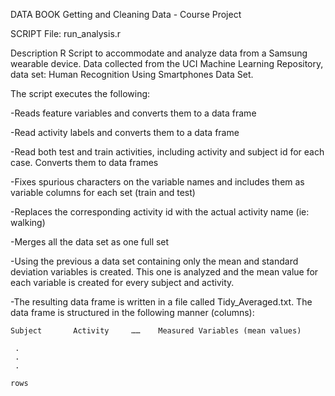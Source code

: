 DATA BOOK
Getting and Cleaning Data - Course Project

SCRIPT
File:  run_analysis.r

Description
R Script to accommodate and analyze data from a Samsung wearable device. Data collected from the UCI Machine Learning Repository, data set: Human Recognition Using Smartphones Data Set.

The script executes the following:

-Reads feature variables and converts them to a data frame

-Read activity labels and converts them to a data frame

-Read both test and train activities, including activity and subject id for each case.  Converts them to data frames

-Fixes spurious characters on the variable names and includes them as variable columns for each set (train and test)

-Replaces the corresponding activity id with the actual activity name (ie: walking)

-Merges all the data set as one full set

-Using the previous a data set containing only the mean and standard deviation variables is created.  This one is analyzed and the mean value for each variable is created for every subject and activity. 

-The resulting data frame is written in a file called Tidy_Averaged.txt. The data frame is structured in the following manner (columns):

	Subject       Activity     ……    Measured Variables (mean values)
	
     .
     . 
     . 
     
    rows

